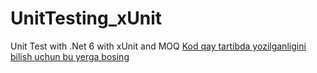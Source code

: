 # UnitTesting_xUnit
Unit Test with .Net 6 with xUnit and MOQ 
<a href="https://oxidized-aster-17a.notion.site/C-Unit-testing-xUnit-99b44154eeaf45088d0021e65d21dc48"> Kod qay tartibda yozilganligini bilish uchun bu yerga bosing </a>
